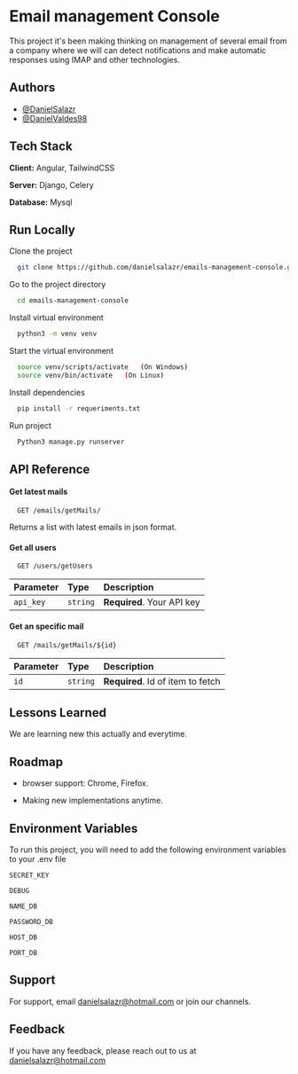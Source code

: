 
# Email management Console

This project it's been making thinking on management of several email from a company where we will can detect notifications and make automatic responses using IMAP and other technologies.

## Authors

- [@DanielSalazr](https://github.com/danielsalazr/)
- [@DanielValdes98](https://github.com/DanielValdes98)



## Tech Stack

**Client:** Angular, TailwindCSS

**Server:** Django, Celery

**Database:** Mysql


## Run Locally

Clone the project

```bash
  git clone https://github.com/danielsalazr/emails-management-console.git
```

Go to the project directory

```bash
  cd emails-management-console
```

Install virtual environment

```bash
  python3 -m venv venv
```

Start the virtual environment

```bash
  source venv/scripts/activate   (On Windows)
  source venv/bin/activate   (On Linux)
```

Install dependencies 

```bash
  pip install -r requeriments.txt
```

Run project

```bash
  Python3 manage.py runserver
```

## API Reference

#### Get latest mails

```http
  GET /emails/getMails/
```
Returns a list with latest emails in json format.

#### Get all users

```http
  GET /users/getUsers
```

| Parameter | Type     | Description                |
| :-------- | :------- | :------------------------- |
| `api_key` | `string` | **Required**. Your API key |

#### Get an specific mail

```http
  GET /mails/getMails/${id}
```

| Parameter | Type     | Description                       |
| :-------- | :------- | :-------------------------------- |
| `id`      | `string` | **Required**. Id of item to fetch |




## Lessons Learned

We are learning new this actually and everytime.


## Roadmap

- browser support: Chrome, Firefox.

- Making new implementations anytime.


## Environment Variables

To run this project, you will need to add the following environment variables to your .env file

`SECRET_KEY`

`DEBUG`

`NAME_DB`

`PASSWORD_DB`

`HOST_DB`

`PORT_DB`


## Support

For support, email danielsalazr@hotmail.com or join our channels.


## Feedback

If you have any feedback, please reach out to us at danielsalazr@hotmail.com

